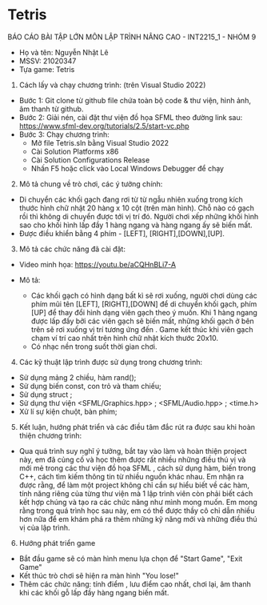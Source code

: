 # Tetris
BÁO CÁO BÀI TẬP LỚN MÔN LẬP TRÌNH NÂNG CAO - INT2215_1 - NHÓM 9

- Họ và tên: Nguyễn Nhật Lê 
- MSSV: 21020347
- Tựa game: Tetris

1. Cách lấy và chạy chương trình: (trên Visual Studio 2022)
- Bước 1: Git clone từ github file chứa toàn bộ code & thư viện, hình ảnh, âm thanh từ github.
- Bước 2: Giải nén, cài đặt thư viện đồ họa SFML theo đường link sau: https://www.sfml-dev.org/tutorials/2.5/start-vc.php
- Bước 3: Chạy chương trình:
    - Mở file Tetris.sln bằng Visual Studio 2022
    - Cài Solution Platforms x86
    - Cài Solution Configurations Release
    - Nhấn F5 hoặc click vào Local Windows Debugger để chạy
2. Mô tả chung về trò chơi, các ý tưởng chính:
- Di chuyển các khối gạch đang rơi từ từ ngẫu nhiên xuống trong kích thước hình chữ nhật 20 hàng x 10 cột (trên màn hình). Chỗ nào có gạch rồi thì không di chuyển được tới vị trí đó. Người chơi xếp những khối hình sao cho khối hình lấp đầy 1 hàng ngang và hàng ngang ấy sẽ biến mất.
- Được điều khiển bằng 4 phím -  [LEFT], [RIGHT],[DOWN],[UP].

3. Mô tả các chức năng đã cài đặt:
- Video minh họa: https://youtu.be/aCQHnBLi7-A

- Mô tả:
  - Các khối gạch có hình dạng bất kì sẽ rơi xuống, người chơi dùng các phím mũi tên [LEFT], [RIGHT],[DOWN] để di chuyển khối gạch, phím [UP] để thay đổi hình dạng viên gạch theo ý muốn. Khi 1 hàng ngang được lấp đấy bởi các viên gạch sẽ biến mất, những khối gạch ở bên trên sẽ rơi xuống vị trí tương ứng đến . Game kết thúc khi viên gạch chạm ví trí cao nhất trên hình chữ nhật kích thước 20x10.
  - Có nhạc nền trong suốt thời gian chơi. 
4. Các kỹ thuật lập trình được sử dụng trong chương trình:
- Sử dụng mảng 2 chiều, hàm rand();
- Sử dụng biến const, con trỏ và tham chiếu;
- Sử dụng struct ;
- Sử dụng thư viện <SFML/Graphics.hpp> ; <SFML/Audio.hpp> ; <time.h>
- Xử lí sự kiện chuột, bàn phím;

5. Kết luận, hướng phát triển và các điều tâm đắc rút ra được sau khi hoàn thiện chương trình:
- Qua quá trình suy nghĩ ý tưởng, bắt tay vào làm và hoàn thiện project này, em đã củng cố và học thêm được rất nhiều những điều thú vị và mới mẻ trong các thư viện đồ họa SFML , cách sử dụng hàm, biến trong C++, cách tìm kiếm thông tin từ nhiều nguồn khác nhau. Em nhận ra được rằng, để làm một project không chỉ cần sự hiểu biết về các hàm, tính năng riêng của từng thư viện mà 1 lập trình viên còn phải biết cách kết hợp chúng và tạo ra các chức năng như mình mong muốn. Em mong rằng trong quá trình học sau này, em có thể được thầy cô chỉ dẫn nhiều hơn nữa để em khám phá ra thêm những kỹ năng mới và những điều thú vị của lập trình.

6. Hướng phát triển game
- Bắt đầu game sẽ có màn hình menu lựa chọn để "Start Game", "Exit Game"
- Kết thúc trò chơi sẽ hiện ra màn hình "You lose!" 
- Thêm các chức năng: tính điểm , lưu điểm cao nhất, chơi lại, âm thanh khi các khối gỗ lấp đầy hàng ngang biến mất.
